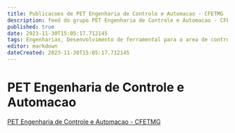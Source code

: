 ```yaml
---
title: Publicacoes de PET Engenharia de Controle e Automacao - CFETMG 
description: feed do grupo PET Engenharia de Controle e Automacao - CFETMG
published: true
date: 2023-11-30T15:05:17.712145
tags: Engenharias, Desenvolvimento de ferramental para a area de controle e automacao
editor: markdown
dateCreated: 2023-11-30T15:05:17.712145
---
```


# PET Engenharia de Controle e Automacao
[PET Engenharia de Controle e Automacao - CFETMG](/grupo/69PETEngenhariadeControleeAutomacaoCFETMG)
